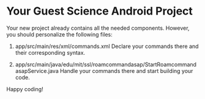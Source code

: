 # Your Guest Science Android Project

Your new project already contains all the needed components. However, you should 
personalize the following files:

1. app/src/main/res/xml/commands.xml
	Declare your commands there and their corresponding syntax.

2. app/src/main/java/edu/mit/ssl/roamcommandasap/StartRoamcommandasapService.java
	Handle your commands there and start building your code.

Happy coding!
